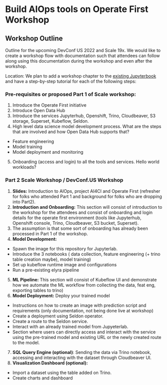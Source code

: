 # Build AIOps tools on Operate First Workshop


## Workshop Outline

Outline for the upcoming DevConf US 2022 and Scale 19x.
We would like to create a workshop flow with documentation such that attendees can follow along using this documentation during the workshop and even after the workshop.

Location: We plan to add a workshop chapter to the [existing Jupyterbook](https://aicoe-aiops.github.io/ocp-ci-analysis/README.html) and have a step-by-step tutorial for each of the following steps:

### Pre-requisites or  proposed Part 1 of Scale workshop:

1. Introduce the Operate First initiative
2. Introduce Open Data Hub
3. Introduce the services Jupyterhub, Openshift, Trino, Cloudbeaver, S3 storage, Superset, Kubeflow, Seldon.
4. High level data science model development process. What are the steps that are involved and how Open Data Hub supports that?
  - Feature engineering
  - Model training
  - Model deployment and monitoring
5. Onboarding (access and login) to all the tools and services. Hello world workloads?

### Part 2 Scale Workshop / DevConf.US Workshop

1. **Slides:**  Introduction to AIOps, project AI4CI and Operate First (refresher for folks who attended Part 1 and background for folks who are dropping into Part2).
2. **Introduction and Onboarding:** This section will consist of introduction to the workshop for the attendees and consist of onboarding and login details for the operate first environment (tools like Jupyterhub, Openshift console, Trino, Cloudbeaver, S3 bucket, Superset).
3. The assumption is that some sort of onboarding has already been processed in Part 1 of the workshop.
4. **Model Development:**
  - Spawn the image for this repository for Jupyterlab.
  - Introduce the 3 notebooks ( data collection, feature engineering (+ trino table creation maybe), model training)
  - Set up kubeflow runtime image and configurations
  - Run a pre-existing elyra pipeline
5.  **ML Pipeline:** This section will consist of Kubeflow UI and demonstrate how we automate the ML workflow from collecting the data, feat eng, exporting tables to trino)
6. **Model Deployment:** Deploy your trained model
  - Instructions on how to create an image with prediction script and requirements (only documentation, not being done live at workshop)
  - Create a deployment using Seldon operator.
  - Create a route to the Seldon service.
  - Interact with an already trained model from Jupyeterlab.
  - Section where users can directly access and interact with the service using the pre-trained model and existing URL or the newly created route to the model.
7. **SQL Query Engine (optional)**: Sending the data via Trino notebook, accessing and interacting with the dataset through Cloudbeaver UI.
8. **Visualization Dashboard (optional):**
  - Import a dataset using the table added on Trino.
  - Create charts and dashboard

